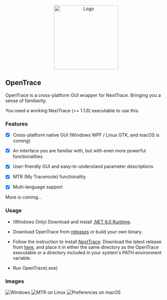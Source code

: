 <div align="center">

<img src="https://github.com/sjlleo/nexttrace/raw/main/asset/logo.png" height="200px" alt="Logo"/>

</div>

## OpenTrace

OpenTrace is a cross-platform GUI wrapper for NextTrace. Bringing you a sense of familiarity.

You need a working NextTrace (>= 1.1.6) executable to use this.

### Features

- [x] Cross-platform native GUI (Windows WPF / Linux GTK, and macOS is coming)

- [x] An interface you are familiar with, but with even more powerful functionalities

- [x] User-friendly GUI and easy-to-understand parameter descriptions

- [x] MTR (My Traceroute) functionality

- [x] Multi-language support

More is coming...

### Usage

- (Windows Only) Download and install [.NET 6.0 Runtime](https://dotnet.microsoft.com/en-us/download/dotnet/6.0).

- Download OpenTrace from [releases](https://github.com/Archeb/opentrace/releases) or build your own binary.

- Follow the instruction to install [NextTrace](https://github.com/sjlleo/nexttrace): Download the latest release from [here](https://github.com/sjlleo/nexttrace/releases), and place it in either the same directory as the OpenTrace executable or a directory included in your system's PATH environment variable.

- Run OpenTrace(.exe)


### Images

![Windows](https://i.imgur.com/kbQTStm.png)
![MTR on Linux](https://i.imgur.com/MxSHIcU.png)
![Preferences on macOS](https://i.imgur.com/X0L6c6S.png)